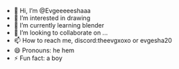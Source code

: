 - 👋 Hi, I’m @Evgeeeeeshaaa
- 👀 I’m interested in drawing
- 🌱 I’m currently learning blender
- 💞️ I’m looking to collaborate on ...
- 📫 How to reach me, discord:theevgxoxo or evgesha20
- 😄 Pronouns: he hem
- ⚡ Fun fact: a boy

<!---
Evgeeeeeshaaa/Evgeeeeeshaaa is a ✨ special ✨ repository because its `README.md` (this file) appears on your GitHub profile.
You can click the Preview link to take a look at your changes.
--->
